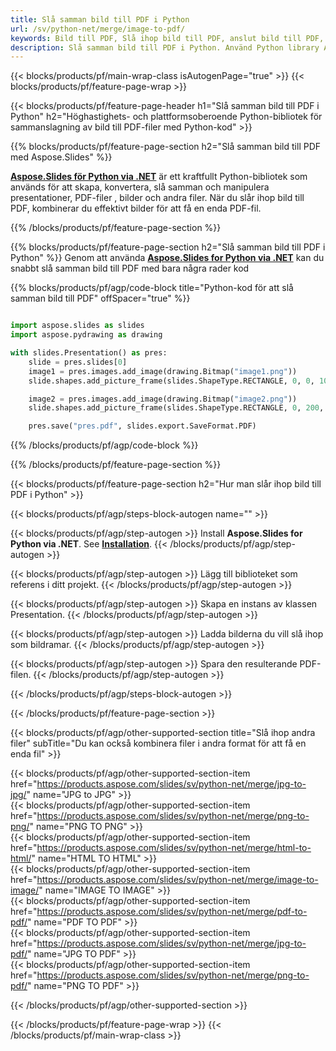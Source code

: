 ```yaml
---
title: Slå samman bild till PDF i Python
url: /sv/python-net/merge/image-to-pdf/
keywords: Bild till PDF, Slå ihop bild till PDF, anslut bild till PDF, PDF, Bild, Python API, Python Library
description: Slå samman bild till PDF i Python. Använd Python library API för att kombinera bild och PDF
---
```


{{< blocks/products/pf/main-wrap-class isAutogenPage="true" >}}
{{< blocks/products/pf/feature-page-wrap >}}

{{< blocks/products/pf/feature-page-header h1="Slå samman bild till PDF i Python" h2="Höghastighets- och plattformsoberoende Python-bibliotek för sammanslagning av bild till PDF-filer med Python-kod" >}}

{{% blocks/products/pf/feature-page-section h2="Slå samman bild till PDF med Aspose.Slides" %}}

[**Aspose.Slides för Python via .NET**](https://products.aspose.com/slides/sv/python-net/) är ett kraftfullt Python-bibliotek som används för att skapa, konvertera, slå samman och manipulera presentationer, PDF-filer , bilder och andra filer. När du slår ihop bild till PDF, kombinerar du effektivt bilder för att få en enda PDF-fil.

{{% /blocks/products/pf/feature-page-section %}}




{{% blocks/products/pf/feature-page-section  h2="Slå samman bild till PDF i Python" %}}
Genom att använda [**Aspose.Slides for Python via .NET**](https://products.aspose.com/slides/sv/python-net/) kan du snabbt slå samman bild till PDF med bara några rader kod

{{% blocks/products/pf/agp/code-block title="Python-kod för att slå samman bild till PDF" offSpacer="true" %}}
```python

import aspose.slides as slides
import aspose.pydrawing as drawing

with slides.Presentation() as pres:
    slide = pres.slides[0]
    image1 = pres.images.add_image(drawing.Bitmap("image1.png"))
	slide.shapes.add_picture_frame(slides.ShapeType.RECTANGLE, 0, 0, 100, 100, image1)

    image2 = pres.images.add_image(drawing.Bitmap("image2.png"))
	slide.shapes.add_picture_frame(slides.ShapeType.RECTANGLE, 0, 200, 100, 100, image2)

    pres.save("pres.pdf", slides.export.SaveFormat.PDF)
```
{{% /blocks/products/pf/agp/code-block %}}

{{% /blocks/products/pf/feature-page-section %}}




{{< blocks/products/pf/feature-page-section  h2="Hur man slår ihop bild till PDF i Python" >}}


{{< blocks/products/pf/agp/steps-block-autogen name="" >}}


{{< blocks/products/pf/agp/step-autogen >}}
Install **Aspose.Slides for Python via .NET**. See [**Installation**](https://docs.aspose.com/slides/python-net/installation/).
{{< /blocks/products/pf/agp/step-autogen >}}

{{< blocks/products/pf/agp/step-autogen >}}
Lägg till biblioteket som referens i ditt projekt.
{{< /blocks/products/pf/agp/step-autogen >}}

{{< blocks/products/pf/agp/step-autogen >}}
Skapa en instans av klassen Presentation.
{{< /blocks/products/pf/agp/step-autogen >}}

{{< blocks/products/pf/agp/step-autogen >}}
Ladda bilderna du vill slå ihop som bildramar.
{{< /blocks/products/pf/agp/step-autogen >}}

{{< blocks/products/pf/agp/step-autogen >}}
Spara den resulterande PDF-filen.
{{< /blocks/products/pf/agp/step-autogen >}}


{{< /blocks/products/pf/agp/steps-block-autogen >}}


{{< /blocks/products/pf/feature-page-section >}}




{{< blocks/products/pf/agp/other-supported-section title="Slå ihop andra filer" subTitle="Du kan också kombinera filer i andra format för att få en enda fil" >}}

{{< blocks/products/pf/agp/other-supported-section-item href="https://products.aspose.com/slides/sv/python-net/merge/jpg-to-jpg/" name="JPG to JPG" >}}  
{{< blocks/products/pf/agp/other-supported-section-item href="https://products.aspose.com/slides/sv/python-net/merge/png-to-png/" name="PNG TO PNG" >}}  
{{< blocks/products/pf/agp/other-supported-section-item href="https://products.aspose.com/slides/sv/python-net/merge/html-to-html/" name="HTML TO HTML" >}}  
{{< blocks/products/pf/agp/other-supported-section-item href="https://products.aspose.com/slides/sv/python-net/merge/image-to-image/" name="IMAGE TO IMAGE" >}}  
{{< blocks/products/pf/agp/other-supported-section-item href="https://products.aspose.com/slides/sv/python-net/merge/pdf-to-pdf/" name="PDF TO PDF" >}}  
{{< blocks/products/pf/agp/other-supported-section-item href="https://products.aspose.com/slides/sv/python-net/merge/jpg-to-pdf/" name="JPG TO PDF" >}}  
{{< blocks/products/pf/agp/other-supported-section-item href="https://products.aspose.com/slides/sv/python-net/merge/png-to-pdf/" name="PNG TO PDF" >}}  
  


{{< /blocks/products/pf/agp/other-supported-section >}}

{{< /blocks/products/pf/feature-page-wrap >}}
{{< /blocks/products/pf/main-wrap-class >}}